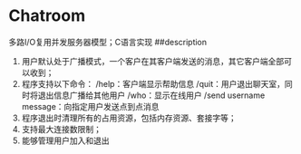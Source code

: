 # Chatroom
  多路I/O复用并发服务器模型；C语言实现
##description
1. 用户默认处于广播模式，一个客户在其客户端发送的消息，其它客户端全部可以收到；
2. 程序支持以下命令：
   /help：客户端显示帮助信息
   /quit：用户退出聊天室，同时将退出信息广播给其他用户
   /who：显示在线用户
   /send username message：向指定用户发送点到点消息
3. 程序退出时清理所有的占用资源，包括内存资源、套接字等；
4. 支持最大连接数限制；
5. 能够管理用户加入和退出
